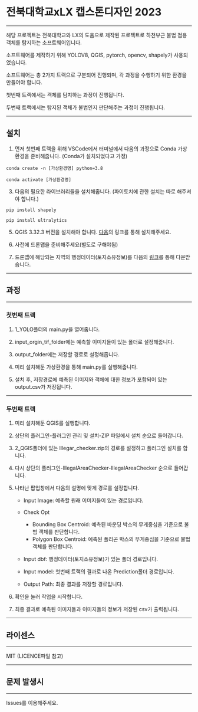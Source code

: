 # 전북대학교xLX 캡스톤디자인 2023

---
해당 프로젝트는 전북대학교와 LX의 도움으로 제작된 프로젝트로 하천부근 불법 점용 객체를 탐지하는 소프트웨어입니다.

소프트웨어를 제작하기 위해 YOLOV8, QGIS, pytorch, opencv, shapely가 사용되었습니다.

소프트웨어는 총 2가지 트랙으로 구분되어 진행되며, 각 과정을 수행하기 위한 환경을 만들어야 합니다.

첫번째 트랙에서는 객체를 탐지하는 과정이 진행됩니다.

두번째 트랙에서는 탐지된 객체가 불법인지 판단해주는 과정이 진행됩니다.

---
## 설치
1. 먼저 첫번째 트랙을 위해 VSCode에서 터미널에서 다음의 과정으로 Conda 가상환경을 준비해줍니다. (Conda가 설치되었다고 가정)

```"
conda create -n [가상환경명] python=3.8
```
```"
conda activate [가상환경명]
```
   
3. 다음의 필요한 라이브러리들을 설치해줍니다. (파이토치에 관한 설치는 따로 해주셔야 합니다.)

```"
pip install shapely
```
```"
pip install ultralytics
```
   
5. QGIS 3.32.3 버전을 설치해야 합니다. [다음](https://download.qgis.org/downloads/)의 링크를 통해 설치해주세요.
   
6. 사전에 드론맵을 준비해주세요(별도로 구해야됨)
   
7. 드론맵에 해당되는 지역의 행정데이터(토지소유정보)를 다음의 [링크](http://openapi.nsdi.go.kr/nsdi/index.do)를 통해 다운받습니다.
   
---
## 과정
---

### 첫번째 트랙

1. 1_YOLO폴더의 main.py을 열어줍니다.

2. input_orgin_tif_folder에는 예측할 이미지들이 있는 폴더로 설정해줍니다.

3. output_folder에는 저장할 경로로 설정해줍니다.

4. 미리 설치해둔 가상환경을 통해 main.py를 실행해줍니다.

5. 설치 후, 저장경로에 예측된 이미지와 객체에 대한 정보가 포함되어 있는 output.csv가 저장됩니다.
   
---
### 두번째 트랙

1. 미리 설치해둔 QGIS를 실행합니다.

2. 상단의 플러그인-플러그인 관리 및 설치-ZIP 파일에서 설치 순으로 들어갑니다.

3. 2_QGIS폴더에 있는 lllegar_checker.zip의 경로를 설정하고 플러그인 설치를 합니다.

4. 다시 상단의 플러그인-lllegalAreaChecker-lllegalAreaChecker 순으로 들어갑니다.

5. 나타난 팝업창에서 다음의 설명에 맞게 경로를 설정합니다.
   
   + Input Image: 예측할 원래 이미지들이 있는 경로입니다.
          
   + Check Opt
     
      + Bounding Box Centroid: 예측된 바운딩 박스의 무게중심을 기준으로 불법 객체를 판단합니다.
      + Polygon Box Centroid: 예측된 폴리곤 박스의 무게중심을 기준으로 불법 객체를 판단합니다.
        
   + Input dbf: 행정데이터(토지소유정보)가 있는 폴더 경로입니다.
     
   + Input model: 첫번째 트랙의 결과로 나온 Prediction폴더 경로입니다.
     
   + Output Path: 최종 결과를 저장할 경로입니다.

6. 확인을 눌러 작업을 시작합니다.

7. 최종 결과로 예측된 이미지들과 이미지들의 정보가 저장된 csv가 출력됩니다.

---
## 라이센스
---
MIT (LICENCE파일 참고)

---
## 문제 발생시
---
Issues를 이용해주세요.

